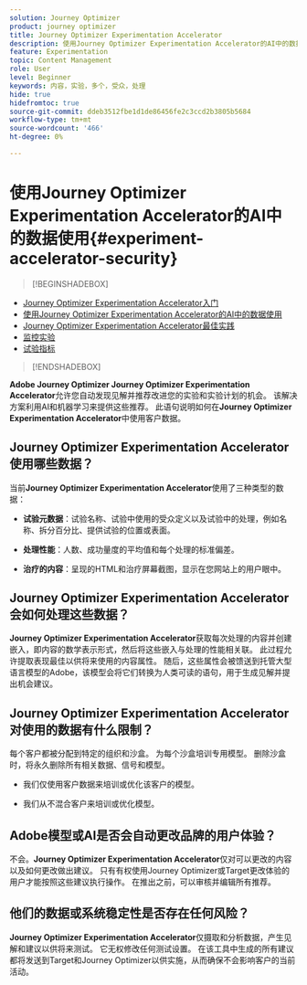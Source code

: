 ```yaml
---
solution: Journey Optimizer
product: journey optimizer
title: Journey Optimizer Experimentation Accelerator
description: 使用Journey Optimizer Experimentation Accelerator的AI中的数据使用
feature: Experimentation
topic: Content Management
role: User
level: Beginner
keywords: 内容，实验，多个，受众，处理
hide: true
hidefromtoc: true
source-git-commit: ddeb3512fbe1d1de86456fe2c3ccd2b3805b5684
workflow-type: tm+mt
source-wordcount: '466'
ht-degree: 0%

---
```


# 使用Journey Optimizer Experimentation Accelerator的AI中的数据使用{#experiment-accelerator-security}

>[!BEGINSHADEBOX]

* [Journey Optimizer Experimentation Accelerator入门](experiment-accelerator.md)
* [使用Journey Optimizer Experimentation Accelerator的AI中的数据使用](experiment-accelerator-security.md)
* [Journey Optimizer Experimentation Accelerator最佳实践](experiment-accelerator-best-practices.md)
* [监控实验](experiment-accelerator-monitor.md)
* [试验指标](experiment-accelerator-metrics.md)

>[!ENDSHADEBOX]

**Adobe Journey Optimizer Journey Optimizer Experimentation Accelerator**&#x200B;允许您自动发现见解并推荐改进您的实验和实验计划的机会。 该解决方案利用AI和机器学习来提供这些推荐。 此语句说明如何在&#x200B;**Journey Optimizer Experimentation Accelerator**&#x200B;中使用客户数据。

## Journey Optimizer Experimentation Accelerator使用哪些数据？

当前&#x200B;**Journey Optimizer Experimentation Accelerator**&#x200B;使用了三种类型的数据：

* **试验元数据**：试验名称、试验中使用的受众定义以及试验中的处理，例如名称、拆分百分比、提供试验的位置或表面。

* **处理性能**：人数、成功量度的平均值和每个处理的标准偏差。

* **治疗的内容**：呈现的HTML和治疗屏幕截图，显示在您网站上的用户眼中。

## Journey Optimizer Experimentation Accelerator会如何处理这些数据？

**Journey Optimizer Experimentation Accelerator**&#x200B;获取每次处理的内容并创建嵌入，即内容的数学表示形式，然后将这些嵌入与处理的性能相关联。 此过程允许提取表现最佳以供将来使用的内容属性。 随后，这些属性会被馈送到托管大型语言模型的Adobe，该模型会将它们转换为人类可读的语句，用于生成见解并提出机会建议。

## Journey Optimizer Experimentation Accelerator对使用的数据有什么限制？

每个客户都被分配到特定的组织和沙盒。 为每个沙盒培训专用模型。 删除沙盒时，将永久删除所有相关数据、信号和模型。

* 我们仅使用客户数据来培训或优化该客户的模型。

* 我们从不混合客户来培训或优化模型。

## Adobe模型或AI是否会自动更改品牌的用户体验？

不会。**Journey Optimizer Experimentation Accelerator**&#x200B;仅对可以更改的内容以及如何更改做出建议。 只有有权使用Journey Optimizer或Target更改体验的用户才能按照这些建议执行操作。 在推出之前，可以审核并编辑所有推荐。

## 他们的数据或系统稳定性是否存在任何风险？

**Journey Optimizer Experimentation Accelerator**&#x200B;仅摄取和分析数据，产生见解和建议以供将来测试。 它无权修改任何测试设置。 在该工具中生成的所有建议都将发送到Target和Journey Optimizer以供实施，从而确保不会影响客户的当前活动。
